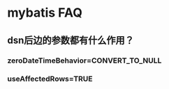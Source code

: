 # mybatis FAQ

## dsn后边的参数都有什么作用？

### zeroDateTimeBehavior=CONVERT_TO_NULL

### useAffectedRows=TRUE